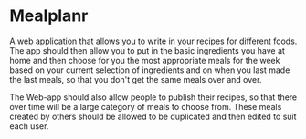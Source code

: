 # Mealplanr
A web application that allows you to write in your recipes for different foods. The app should then allow you to put in the basic ingredients you have at home and then choose for you the most appropriate meals for the week based on your current selection of ingredients and on when you last made the last meals, so that you don't get the same meals over and over.

The Web-app should also allow people to publish their recipes, so that there over time will be a large category of meals to choose from. These meals created by others should be allowed to be duplicated and then edited to suit each user.

